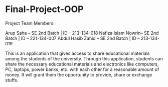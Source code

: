 # Final-Project-OOP
Project Team Members:

Arup Saha – SE 2nd Batch | ID – 213-134-018
Nafiza Islam Nowrin– SE 2nd Batch | ID – 221-134-007
Abdul Hasib Zahid – SE 2nd Batch | ID – 213-134-019

This is an application that gives access to share educational materials among the students of the university.
Through this application, students can share the necessary educational materials and electronics like computers, PC, laptops, power banks, etc. with each other for a reasonable amount of money.
It will grant them the opportunity to provide, share or exchange stuffs.
